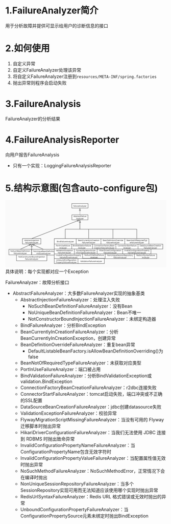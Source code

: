# 1.FailureAnalyzer简介
用于分析故障并提供可显示给用户的诊断信息的接口


# 2.如何使用
1. 自定义异常
2. 自定义FailureAnalyzer处理该异常
3. 将自定义FailureAnalyzer注册到`resources/META-INF/spring.factories`
4. 抛出异常则程序会启动失败

# 3.FailureAnalysis
FailureAnalyzer的分析结果

# 4.FailureAnalysisReporter
向用户报告FailureAnalysis
- 只有一个实现：LoggingFailureAnalysisReporter

# 5.结构示意图(包含auto-configure包)
![](img/FailureAnalyzer接口实现.jpg)
具体说明：每个实现都对应一个Exception

FailureAnalyzer：故障分析接口
- AbstractFailureAnalyzer：大多数FailureAnalyzer实现的抽象基类
    - AbstractInjectionFailureAnalyzer：处理注入失败
        - NoSuchBeanDefinitionFailureAnalyzer：没有Bean
        - NoUniqueBeanDefinitionFailureAnalyzer：Bean不唯一
        - NotConstructorBoundInjectionFailureAnalyzer：未绑定构造器
    - BindFailureAnalyzer：分析BindException
    - BeanCurrentlyInCreationFailureAnalyzer：分析BeanCurrentlyInCreationException，创建异常
    - BeanDefinitionOverrideFailureAnalyzer：重复bean异常
        - DefaultListableBeanFactory.isAllowBeanDefinitionOverriding()为false 
    - BeanNotOfRequiredTypeFailureAnalyzer：未获取对应类型
    - PortInUseFailureAnalyzer：端口被占用
    - BindValidationFailureAnalyzer：分析BindValidationException或validation.BindException
    - ConnectionFactoryBeanCreationFailureAnalyzer：r2dbc连接失败
    - ConnectorStartFailureAnalyzer：tomcat启动失败，端口冲突或不正确的SSL配置
    - DataSourceBeanCreationFailureAnalyzer：jdbc创建datasource失败
    - ValidationExceptionFailureAnalyzer：校验异常
    - FlywayMigrationScriptMissingFailureAnalyzer：当没有可用的 Flyway 迁移脚本时抛出异常
    - HikariDriverConfigurationFailureAnalyzer：当我们无法使用 JDBC 连接到 RDBMS 时抛出致命异常
    - InvalidConfigurationPropertyNameFailureAnalyzer：当ConfigurationPropertyName包含无效字符时
    - InvalidConfigurationPropertyValueFailureAnalyzer：当配置属性值无效时抛出异常
    - NoSuchMethodFailureAnalyzer：NoSuchMethodError，正常情况下会在编译时抛出
    - NonUniqueSessionRepositoryFailureAnalyzer：当多个SessionRepository实现可用而无法知道应该使用哪个实现时抛出异常
    - RedisUrlSyntaxFailureAnalyzer：Redis URL 格式错误或无效时抛出的异常
    - UnboundConfigurationPropertyFailureAnalyzer：当ConfigurationPropertySource元素未绑定时抛出BindException 




